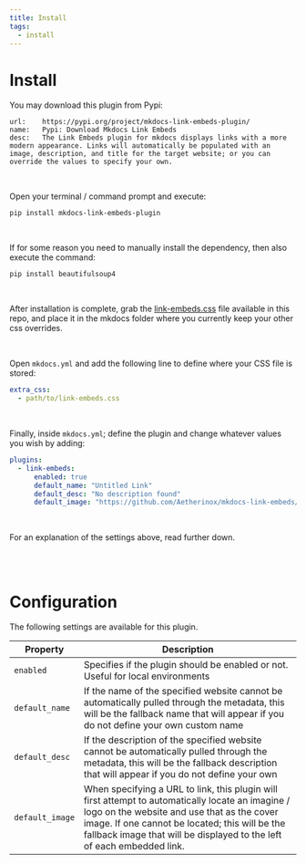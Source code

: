 ```yaml
---
title: Install
tags:
  - install
---
```


# Install
You may download this plugin from Pypi:

```embed
url:    https://pypi.org/project/mkdocs-link-embeds-plugin/
name:   Pypi: Download Mkdocs Link Embeds
desc:   The Link Embeds plugin for mkdocs displays links with a more modern appearance. Links will automatically be populated with an image, description, and title for the target website; or you can override the values to specify your own. 
```

<br />

Open your terminal / command prompt and execute:

```
pip install mkdocs-link-embeds-plugin
```

<br />

If for some reason you need to manually install the dependency, then also execute the command:

```
pip install beautifulsoup4
```

<br />

After installation is complete, grab the [link-embeds.css](https://github.com/Aetherinox/mkdocs-link-embeds/blob/main/mkdocs_link_embeds_plugin/resources/link-embeds.css) file available in this repo, and place it in the mkdocs folder where you currently keep your other css overrides.

<br />

Open `mkdocs.yml` and add the following line to define where your CSS file is stored:

```yml
extra_css:
  - path/to/link-embeds.css
```

<br />

Finally, inside `mkdocs.yml`; define the plugin and change whatever values you wish by adding:

```yml
plugins:
  - link-embeds:
      enabled: true
      default_name: "Untitled Link"
      default_desc: "No description found"
      default_image: "https://github.com/Aetherinox/mkdocs-link-embeds/assets/118329232/98179e23-ce03-4101-a858-56db0cd0e8f0"
```

<br />

For an explanation of the settings above, read further down.

<br />
<br />

# Configuration
The following settings are available for this plugin.

| Property | Description |
| --- | --- |
| `enabled` | Specifies if the plugin should be enabled or not. Useful for local environments |
| `default_name` | If the name of the specified website cannot be automatically pulled through the metadata, this will be the fallback name that will appear if you do not define your own custom name |
| `default_desc` | If the description of the specified website cannot be automatically pulled through the metadata, this will be the fallback description that will appear if you do not define your own |
| `default_image` | When specifying a URL to link, this plugin will first attempt to automatically locate an imagine / logo on the website and use that as the cover image. If one cannot be located; this will be the fallback image that will be displayed to the left of each embedded link. |

